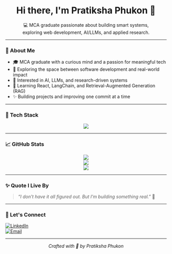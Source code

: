 <h1 align="center">Hi there, I'm Pratiksha Phukon 👋</h1>

<p align="center">
  💻 MCA graduate passionate about building smart systems,<br/>
  exploring web development, AI/LLMs, and applied research.
</p>

---

### 🧠 About Me

- 🎓 MCA graduate with a curious mind and a passion for meaningful tech  
- 💬 Exploring the space between software development and real-world impact  
- 🤖 Interested in AI, LLMs, and research-driven systems  
- 🌱 Learning React, LangChain, and Retrieval-Augmented Generation (RAG)  
- ✨ Building projects and improving one commit at a time  

---

### 🔧 Tech Stack

<p align="center">
  <img src="https://skillicons.dev/icons?i=python,cpp,react,tailwind,laravel,git,github,docker,firebase,nextjs" />
</p>

---

### 📈 GitHub Stats

<p align="center">
  <img src="https://github-readme-stats.vercel.app/api?username=chikorita_it_is&show_icons=true&theme=tokyonight" />
  <br/>
  <img src="https://github-readme-streak-stats.herokuapp.com?user=chikorita_it_is&theme=tokyonight" />
  <br/>
  <img src="https://github-readme-stats.vercel.app/api/top-langs/?username=chikorita_it_is&layout=compact&theme=tokyonight" />
</p>

---

### ✨ Quote I Live By

> _“I don’t have it all figured out. But I’m building something real.”_ 🚀

---

### 🐾 Let's Connect

[![LinkedIn](https://img.shields.io/badge/LinkedIn-Connect-blue?style=for-the-badge&logo=linkedin)](https://[your-link-here](https://www.linkedin.com/in/pratiksha-phukon-09935a234/))  
[![Email](https://img.shields.io/badge/Email-Contact-red?style=for-the-badge&logo=gmail)](mailto:pratikxaphukon@gmail.com)

---

<p align="center"><i>Crafted with 💙 by Pratiksha Phukon</i></p>
